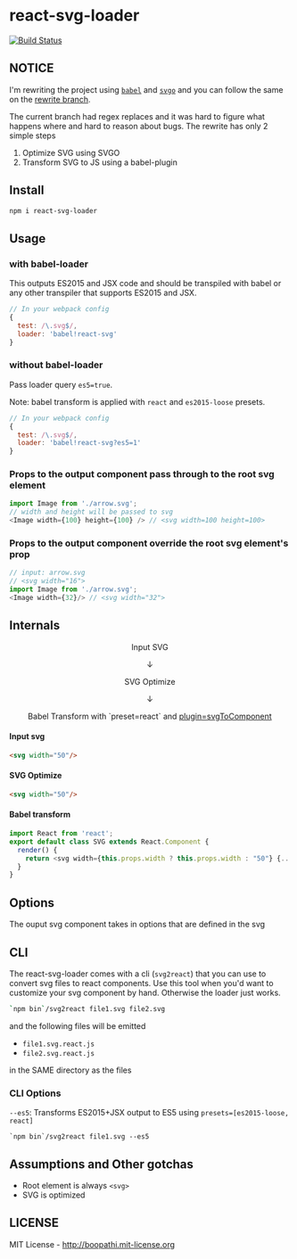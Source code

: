 # react-svg-loader

[![Build Status](https://travis-ci.org/boopathi/react-svg-loader.svg)](https://travis-ci.org/boopathi/react-svg-loader)

## NOTICE

I'm rewriting the project using [`babel`](https://github.com/babel/babel) and [`svgo`](https://github.com/svg/svgo) and you can follow the same on the [rewrite branch](https://github.com/boopathi/react-svg-loader/tree/rewrite).

The current branch had regex replaces and it was hard to figure what happens where and hard to reason about bugs. The rewrite has only 2 simple steps

1. Optimize SVG using SVGO
2. Transform SVG to JS using a babel-plugin

## Install

```sh
npm i react-svg-loader
```

## Usage

### with babel-loader

This outputs ES2015 and JSX code and should be transpiled with babel or any other transpiler that supports ES2015 and JSX.

```js
// In your webpack config
{
  test: /\.svg$/,
  loader: 'babel!react-svg'
}
```

### without babel-loader

Pass loader query `es5=true`.

Note: babel transform is applied with `react` and `es2015-loose` presets.

```js
// In your webpack config
{
  test: /\.svg$/,
  loader: 'babel!react-svg?es5=1'
}
```

### Props to the output component pass through to the root svg element

```js
import Image from './arrow.svg';
// width and height will be passed to svg
<Image width={100} height={100} /> // <svg width=100 height=100>
```

### Props to the output component override the root svg element's prop

```js
// input: arrow.svg
// <svg width="16">
import Image from './arrow.svg';
<Image width={32}/> // <svg width="32">
```

## Internals

<p align="center">
Input SVG
</p>

<p align="center">
↓
</p>

<p align="center">
SVG Optimize
</p>

<p align="center">
↓
</p>

<p align="center">
Babel Transform with `preset=react` and <a href="src/plugin.js">plugin=svgToComponent</a>
</p>

#### Input svg

```html
<svg width="50"/>
```

#### SVG Optimize

```html
<svg width="50"/>
```

#### Babel transform

```js
import React from 'react';
export default class SVG extends React.Component {
  render() {
    return <svg width={this.props.width ? this.props.width : "50"} {...this.props} />;
  }
}
```


## Options

The ouput svg component takes in options that are defined in the svg

## CLI

The react-svg-loader comes with a cli (`svg2react`) that you can use to convert svg files to react components. Use this tool when you'd want to customize your svg component by hand. Otherwise the loader just works.

```sh
`npm bin`/svg2react file1.svg file2.svg
```

and the following files will be emitted

+ `file1.svg.react.js`
+ `file2.svg.react.js`

in the SAME directory as the files

### CLI Options

`--es5`: Transforms ES2015+JSX output to ES5 using `presets=[es2015-loose, react]`

```
`npm bin`/svg2react file1.svg --es5
```

## Assumptions and Other gotchas

+ Root element is always `<svg>`
+ SVG is optimized

## LICENSE

MIT License - http://boopathi.mit-license.org
